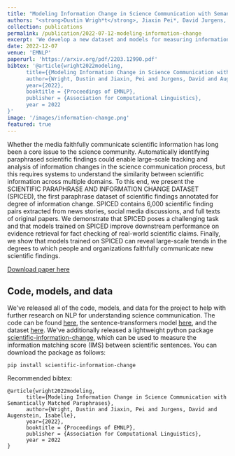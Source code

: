 ```yaml
---
title: "Modeling Information Change in Science Communication with Semantically Matched Paraphrases"
authors: "<strong>Dustin Wrigh*t</strong>, Jiaxin Pei*, David Jurgens, and Isabelle Augenstein"
collection: publications
permalink: /publication/2022-07-12-modeling-information-change
excerpt: 'We develop a new dataset and models for measuring information change in science communication, providing improved performance on scientific evidence retrieval and several large scale analyses of science communication.'
date: 2022-12-07
venue: 'EMNLP'
paperurl: 'https://arxiv.org/pdf/2203.12990.pdf'
bibtex: '@article{wright2022modeling,
      title={{Modeling Information Change in Science Communication with Semantically Matched Paraphrases}},
      author={Wright, Dustin and Jiaxin, Pei and Jurgens, David and Augenstein, Isabelle},
      year={2022},
      booktitle = {Proceedings of EMNLP},
      publisher = {Association for Computational Linguistics},
      year = 2022
}'
image: '/images/information-change.png'
featured: true
---
```

Whether the media faithfully communicate scientific information has long been a core issue to the science community. Automatically identifying paraphrased scientific findings could enable large-scale tracking and analysis of information changes in the science communication process, but this requires systems to understand the similarity between scientific information across multiple domains. To this end, we present the SCIENTIFIC PARAPHRASE AND INFORMATION CHANGE DATASET (SPICED), the first paraphrase dataset of scientific findings annotated for degree of information change. SPICED contains 6,000 scientific finding pairs extracted from news stories, social media discussions, and full texts of original papers. We demonstrate that SPICED poses a challenging task and that models trained on SPICED improve downstream performance on evidence retrieval for fact checking of real-world scientific claims. Finally, we show that models trained on SPICED can reveal large-scale trends in the degrees to which people and organizations faithfully communicate new scientific findings.

[Download paper here](https://arxiv.org/pdf/2203.12990.pdf)

## Code, models, and data

We've released all of the code, models, and data for the project to help with further research on NLP for understanding science communication. The code can be found [here](https://github.com/copenlu/scientific-information-change), the sentence-transformers model [here](https://huggingface.co/copenlu/spiced), and the dataset [here](https://huggingface.co/datasets/copenlu/spiced). We've additionally released a lightweight python package [scientific-information-change](https://pypi.org/project/scientific-information-change/), which can be used to measure the information matching score (IMS) between scientific sentences. You can download the package as follows:

```
pip install scientific-information-change
```


Recommended bibtex: 

```
@article{wright2022modeling,
      title={Modeling Information Change in Science Communication with Semantically Matched Paraphrases},
      author={Wright, Dustin and Jiaxin, Pei and Jurgens, David and Augenstein, Isabelle},
      year={2022},
      booktitle = {Proceedings of EMNLP},
      publisher = {Association for Computational Linguistics},
      year = 2022
}
```
